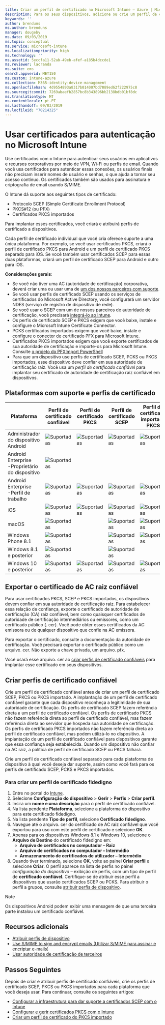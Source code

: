 ```yaml
---
title: Criar um perfil de certificado no Microsoft Intune – Azure | Microsoft Docs
description: Para os seus dispositivos, adicione ou crie um perfil de certificado ao configurar um ambiente de certificado SCEP ou PKCS, exporte o certificado público, crie o perfil no portal do Azure e, em seguida, atribua o SCEP ou PKCS ao perfil de certificado no Microsoft Intune no portal do Azure
keywords: ''
author: brenduns
ms.author: brenduns
manager: dougeby
ms.date: 09/03/2019
ms.topic: conceptual
ms.service: microsoft-intune
ms.localizationpriority: high
ms.technology: ''
ms.assetid: 5eccfa11-52ab-49eb-afef-a185b4dccde1
ms.reviewer: lacranda
ms.suite: ems
search.appverid: MET150
ms.custom: intune-azure
ms.collection: M365-identity-device-management
ms.openlocfilehash: 4d9554893a8317b014007bd7089ed62f222975c8
ms.sourcegitcommit: 7269abaefb2857bc8b343896bb2138bdb01bf8dc
ms.translationtype: MT
ms.contentlocale: pt-PT
ms.lasthandoff: 09/03/2019
ms.locfileid: "70214325"
---
```

# <a name="use-certificates-for-authentication-in-microsoft-intune"></a>Usar certificados para autenticação no Microsoft Intune  

Use certificados com o Intune para autenticar seus usuários em aplicativos e recursos corporativos por meio de VPN, Wi-Fi ou perfis de email. Quando você usa certificados para autenticar essas conexões, os usuários finais não precisam inserir nomes de usuário e senhas, o que ajuda a tornar seu acesso contínuo. Os certificados também são usados para assinatura e criptografia de email usando S/MIME.

O Intune dá suporte aos seguintes tipos de certificado:  

- Protocolo SCEP (Simple Certificate Enrollment Protocol)  
- PKCS#12 (ou PFX)  
- Certificados PKCS importados

Para implantar esses certificados, você criará e atribuirá perfis de certificado a dispositivos.  

Cada perfil de certificado individual que você cria oferece suporte a uma única plataforma. Por exemplo, se você usar certificados PKCS, criará o perfil de certificado PKCS para Android e um perfil de certificado PKCS separado para iOS. Se você também usar certificados SCEP para essas duas plataformas, criará um perfil de certificado SCEP para Android e outro para iOS.  

**Considerações gerais**:  
- Se você não tiver uma AC (autoridade de certificação) corporativa, deverá criar uma ou usar uma de [um dos nossos parceiros com suporte](certificate-authority-add-scep-overview.md#third-party-certification-authority-partners).
- Se você usar perfis de certificado SCEP usando os serviços de certificados do Microsoft Active Directory, você configurará um servidor NDES (serviço de registro de dispositivo de rede).
- Se você usar o SCEP com um de nossos parceiros de autoridade de certificação, você precisará [integrá-lo ao Intune](certificate-authority-add-scep-overview.md#set-up-third-party-ca-integration).
- Os perfis de certificado SCEP e PKCS exigem que você baixe, instale e configure o Microsoft Intune Certificate Connector. 
- PCKS certificados importados exigem que você baixe, instale e configure o conector de certificado PFX para Microsoft Intune.
- Certificados PKCS importados exigem que você exporte certificados de sua autoridade de certificação e importe-os para Microsoft Intune. Consulte [o projeto do PFXImport PowerShell](https://github.com/Microsoft/Intune-Resource-Access/tree/develop/src/PFXImportPowershell)
- Para que um dispositivo use perfis de certificado SCEP, PCKS ou PKCS importados, esse dispositivo deve confiar em sua autoridade de certificação raiz. Você usa um *perfil de certificado confiável* para implantar seu certificado de autoridade de certificação raiz confiável em dispositivos.  

## <a name="supported-platforms-and-certificate-profiles"></a>Plataformas com suporte e perfis de certificado  
| Plataforma              | Perfil de certificado confiável | Perfil de certificado PKCS | Perfil de certificado SCEP | Perfil de certificado importado PKCS  |
|--|--|--|--|---|
| Administrador do dispositivo Android | ![Suportadas](./media/certificates-configure/green-check.png) | ![Suportadas](./media/certificates-configure/green-check.png) | ![Suportadas](./media/certificates-configure/green-check.png)|  ![Suportadas](./media/certificates-configure/green-check.png) |
| Android Enterprise <br> -Proprietário do dispositivo   | ![Suportadas](./media/certificates-configure/green-check.png) |   |  |   |
| Android Enterprise <br> -Perfil de trabalho    | ![Suportadas](./media/certificates-configure/green-check.png) | ![Suportadas](./media/certificates-configure/green-check.png) | ![Suportadas](./media/certificates-configure/green-check.png) | ![Suportadas](./media/certificates-configure/green-check.png) |
| iOS                   | ![Suportadas](./media/certificates-configure/green-check.png) | ![Suportadas](./media/certificates-configure/green-check.png) | ![Suportadas](./media/certificates-configure/green-check.png) | ![Suportadas](./media/certificates-configure/green-check.png) |
| macOS                 | ![Suportadas](./media/certificates-configure/green-check.png) |   |![Suportadas](./media/certificates-configure/green-check.png)|![Suportadas](./media/certificates-configure/green-check.png)|
| Windows Phone 8.1     |![Suportadas](./media/certificates-configure/green-check.png)  |  | ![Suportadas](./media/certificates-configure/green-check.png)| ![Suportadas](./media/certificates-configure/green-check.png) |
| Windows 8.1 e posterior |![Suportadas](./media/certificates-configure/green-check.png)  |  |![Suportadas](./media/certificates-configure/green-check.png) |   |
| Windows 10 e posterior  | ![Suportadas](./media/certificates-configure/green-check.png) | ![Suportadas](./media/certificates-configure/green-check.png) | ![Suportadas](./media/certificates-configure/green-check.png) | ![Suportadas](./media/certificates-configure/green-check.png) |

## <a name="export-the-trusted-root-ca-certificate"></a>Exportar o certificado de AC raiz confiável  
Para usar certificados PKCS, SCEP e PKCS importados, os dispositivos devem confiar em sua autoridade de certificação raiz. Para estabelecer essa relação de confiança, exporte o certificado de autoridade de certificação (CA) raiz confiável, bem como quaisquer certificados de autoridade de certificação intermediários ou emissores, como um certificado público (. cer). Você pode obter esses certificados da AC emissora ou de qualquer dispositivo que confie na AC emissora.  

Para exportar o certificado, consulte a documentação da autoridade de certificação. Você precisará exportar o certificado público como um arquivo. cer.  Não exporte a chave privada, um arquivo. pfx.  

Você usará esse arquivo. cer ao [criar perfis de certificado confiáveis](#create-trusted-certificate-profiles) para implantar esse certificado em seus dispositivos.  

## <a name="create-trusted-certificate-profiles"></a>Criar perfis de certificado confiável  
Crie um perfil de certificado confiável antes de criar um perfil de certificado SCEP, PKCS ou PKCS importado. A implantação de um perfil de certificado confiável garante que cada dispositivo reconheça a legitimidade de sua autoridade de certificação. Os perfis de certificado SCEP fazem referência direta a um perfil de certificado confiável. Os perfis de certificado PKCS não fazem referência direta ao perfil de certificado confiável, mas fazem referência direta ao servidor que hospeda sua autoridade de certificação. Os perfis de certificado PKCS importados não fazem referência direta ao perfil de certificado confiável, mas podem utilizá-lo no dispositivo. A implantação de um perfil de certificado confiável para dispositivos garante que essa confiança seja estabelecida. Quando um dispositivo não confiar na AC raiz, a política de perfil de certificado SCEP ou PKCS falhará.  

Crie um perfil de certificado confiável separado para cada plataforma de dispositivo à qual você deseja dar suporte, assim como você fará para os perfis de certificado SCEP, PCKS e PKCS importados.  


### <a name="to-create-a-trusted-certificate-profile"></a>Para criar um perfil de certificado fidedigno  

1. Entre no portal do [Intune](https://aka.ms/intuneportal).  
2. Selecione **Configuração do dispositivo** > **Gerir** > **Perfis** > **Criar perfil**.  
3. Insira um **nome e uma descrição** para o perfil de certificado confiável.  
4. Na lista pendente **Plataforma**, selecione a plataforma do dispositivo para este certificado fidedigno.  
5. Na lista pendente **Tipo de perfil**, selecione **Certificado fidedigno**.  
6. Navegue até o arquivo. cer do certificado de AC raiz confiável que você exportou para uso com este perfil de certificado e selecione **OK**.  
7. Apenas para os dispositivos Windows 8.1 e Windows 10, selecione o **Arquivo de Destino** do certificado fidedigno em:  
   - **Arquivo de certificados no computador – Raiz**
   - **Arquivo de certificados no computador – Intermédio**
   - **Armazenamento de certificados de utilizador – Intermédio**
8. Quando tiver terminado, selecione **OK**, volte ao painel **Criar perfil** e selecione **Criar**.
O perfil aparece na lista de perfis no painel *configuração do dispositivo –* exibição de perfis, com um tipo de perfil de **certificado confiável**.  Certifique-se de atribuir esse perfil a dispositivos que usarão certificados SCEP ou PCKS. Para atribuir o perfil a grupos, consulte [atribuir perfis de dispositivo](device-profile-assign.md).

> [!NOTE]  
> Os dispositivos Android podem exibir uma mensagem de que uma terceira parte instalou um certificado confiável.  

## <a name="additional-resources"></a>Recursos adicionais  
- [Atribuir perfis de dispositivo](device-profile-assign.md)  
- [Use S/MIME to sign and encrypt emails (Utilizar S/MIME para assinar e encriptar e-mails)](certificates-s-mime-encryption-sign.md)  
- [Usar autoridade de certificação de terceiros](certificate-authority-add-scep-overview.md)  

## <a name="next-steps"></a>Passos Seguintes  
Depois de criar e atribuir perfis de certificado confiáveis, crie os perfis de certificado SCEP, PKCS ou PKCS importados para cada plataforma que você deseja usar. Para continuar, consulte os seguintes artigos:  
- [Configurar a infraestrutura para dar suporte a certificados SCEP com o Intune](certificates-scep-configure.md)  
- [Configurar e gerir certificados PKCS com o Intune](certficates-pfx-configure.md)  
- [Criar um perfil de certificado do PKCS importado](certficates-pfx-configure.md#create-a-pkcs-imported-certificate-profile)  

